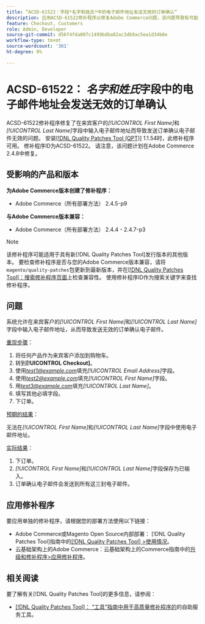 ```yaml
---
title: “ACSD-61522：字段*名字和姓氏*中的电子邮件地址发送无效的订单确认”
description: 应用ACSD-61522修补程序以修复Adobe Commerce问题，该问题导致有可能在来宾客户的*[!UICONTROL First Name]*和*[!UICONTROL Last Name]*字段中输入电子邮件地址，从而导致发送无效的订单确认电子邮件。
feature: Checkout, Customers
role: Admin, Developer
source-git-commit: d56f4fda007c1499bdba82ac3db9ac5ea1d34b0e
workflow-type: tm+mt
source-wordcount: '361'
ht-degree: 0%

---
```



# ACSD-61522： *名字和姓氏*&#x200B;字段中的电子邮件地址会发送无效的订单确认

ACSD-61522修补程序修复了在来宾客户的&#x200B;*[!UICONTROL First Name]*&#x200B;和&#x200B;*[!UICONTROL Last Name]*&#x200B;字段中输入电子邮件地址而导致发送订单确认电子邮件无效的问题。 安装[[!DNL Quality Patches Tool (QPT)]](/help/tools/quality-patches-tool/quality-patches-tool-to-self-serve-quality-patches.md) 1.1.54时，此修补程序可用。 修补程序ID为ACSD-61522。 请注意，该问题计划在Adobe Commerce 2.4.8中修复。

## 受影响的产品和版本

**为Adobe Commerce版本创建了修补程序：**

* Adobe Commerce（所有部署方法） 2.4.5-p9

**与Adobe Commerce版本兼容：**

* Adobe Commerce（所有部署方法） 2.4.4 - 2.4.7-p3

>[!NOTE]
>
>该修补程序可能适用于具有新[!DNL Quality Patches Tool]发行版本的其他版本。 要检查修补程序是否与您的Adobe Commerce版本兼容，请将`magento/quality-patches`包更新到最新版本，并在[[!DNL Quality Patches Tool]：搜索修补程序页面](https://experienceleague.adobe.com/tools/commerce-quality-patches/index.html)上检查兼容性。 使用修补程序ID作为搜索关键字来查找修补程序。

## 问题

系统允许在来宾客户的&#x200B;*[!UICONTROL First Name]*&#x200B;和&#x200B;*[!UICONTROL Last Name]*&#x200B;字段中输入电子邮件地址，从而导致发送无效的订单确认电子邮件。

<u>重现步骤</u>：

1. 将任何产品作为来宾客户添加到购物车。
1. 转到&#x200B;**[!UICONTROL Checkout]**。
1. 使用&#x200B;*test1@example.com*&#x200B;填充&#x200B;*[!UICONTROL Email Address]*&#x200B;字段。
1. 使用&#x200B;*<test2@example.com>*&#x200B;填充&#x200B;*[!UICONTROL First Name]*&#x200B;字段。
1. 用&#x200B;*<test3@example.com>*&#x200B;填充&#x200B;*[!UICONTROL Last Name]*。
1. 填写其他必填字段。
1. 下订单。

<u>预期的结果</u>：

无法在&#x200B;*[!UICONTROL First Name]*&#x200B;和&#x200B;*[!UICONTROL Last Name]*&#x200B;字段中使用电子邮件地址。

<u>实际结果</u>：

1. 下订单。
1. *[!UICONTROL First Name]*&#x200B;和&#x200B;*[!UICONTROL Last Name]*&#x200B;字段保存为已输入。
1. 订单确认电子邮件会发送到所有这三封电子邮件。

## 应用修补程序

要应用单独的修补程序，请根据您的部署方法使用以下链接：

* Adobe Commerce或Magento Open Source内部部署： [!DNL Quality Patches Tool]指南中的[[!DNL Quality Patches Tool] >使用情况](/help/tools/quality-patches-tool/usage.md)。
* 云基础架构上的Adobe Commerce：云基础架构上的Commerce指南中的[升级和修补程序>应用修补程序](https://experienceleague.adobe.com/docs/commerce-cloud-service/user-guide/develop/upgrade/apply-patches.html)。

## 相关阅读

要了解有关[!DNL Quality Patches Tool]的更多信息，请参阅：

* [[!DNL Quality Patches Tool]： “工具”指南中用于高质量修补程序的](/help/tools/quality-patches-tool/quality-patches-tool-to-self-serve-quality-patches.md)的自助服务工具。
